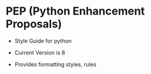 # PEP (Python Enhancement Proposals)

- Style Guide for python

- Current Version is 8

- Provides formatting styles, rules
